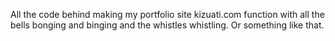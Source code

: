 All the code behind making my portfolio site kizuati.com function with all the bells bonging and binging and the whistles whistling. Or something like that.